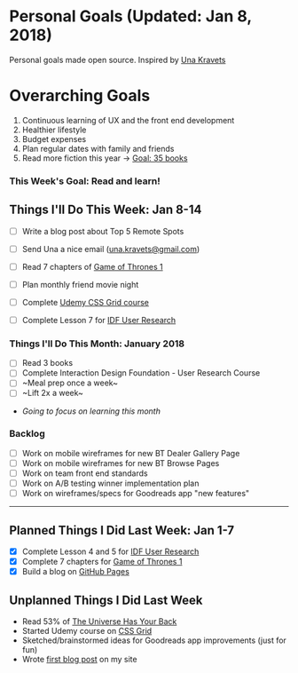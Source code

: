 Personal Goals (Updated: Jan 8, 2018)
==============

Personal goals made open source. Inspired by [Una Kravets](https://una.im/personal-goals-guide/)

# Overarching Goals
1. Continuous learning of UX and the front end development
2. Healthier lifestyle
3. Budget expenses
4. Plan regular dates with family and friends
5. Read more fiction this year -> [Goal: 35 books](https://www.goodreads.com/user_challenges/10348403)

### This Week's Goal: Read and learn!

## Things I'll Do This Week: Jan 8-14
- [ ] Write a blog post about Top 5 Remote Spots
- [ ] Send Una a nice email (una.kravets@gmail.com)
- [ ] Read 7 chapters of [Game of Thrones 1](https://www.goodreads.com/book/show/13496.A_Game_of_Thrones)
- [ ] Plan monthly friend movie night
- [ ] Complete [Udemy CSS Grid course](https://github.com/candicodeit/udemy/projects/1)
- [ ] Complete Lesson 7 for [IDF User Research](https://github.com/candicodeit/personal-goals/projects/1)


### Things I'll Do This Month: January 2018
- [ ] Read 3 books
- [ ] Complete Interaction Design Foundation - User Research Course
- [ ] ~Meal prep once a week~ 
- [ ] ~Lift 2x a week~
* _Going to focus on learning this month_

### Backlog
- [ ] Work on mobile wireframes for new BT Dealer Gallery Page
- [ ] Work on mobile wireframes for new BT Browse Pages
- [ ] Work on team front end standards
- [ ] Work on A/B testing winner implementation plan
- [ ] Work on wireframes/specs for Goodreads app "new features"

--- 

## Planned Things I Did Last Week: Jan 1-7
- [x] Complete Lesson 4 and 5 for [IDF User Research](https://github.com/candicodeit/personal-goals/projects/1)
- [x] Complete 7 chapters for [Game of Thrones 1](https://www.goodreads.com/book/show/13496.A_Game_of_Thrones)
- [x] Build a blog on [GitHub Pages](https://candicodeit.github.io/githubpages/)

## Unplanned Things I Did Last Week
- Read 53% of [The Universe Has Your Back](https://www.goodreads.com/book/show/30812840-the-universe-has-your-back)
- Started Udemy course on [CSS Grid](https://github.com/candicodeit/udemy/projects/1)
- Sketched/brainstormed ideas for Goodreads app improvements (just for fun)
- Wrote [first blog post](https://candicodeit.github.io/githubpages/week-of-learning) on my site
